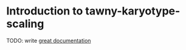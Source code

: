 # Introduction to tawny-karyotype-scaling

TODO: write [great documentation](http://jacobian.org/writing/great-documentation/what-to-write/)
